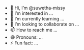- 👋 Hi, I’m @suwetha-missy
- 👀 I’m interested in ...
- 🌱 I’m currently learning ...
- 💞️ I’m looking to collaborate on ...
- 📫 How to reach me ...
- 😄 Pronouns: ...
- ⚡ Fun fact: ...

<!---
suwetha-missy/suwetha-missy is a ✨ special ✨ repository because its `README.md` (this file) appears on your GitHub profile.
You can click the Preview link to take a look at your changes.
--->
